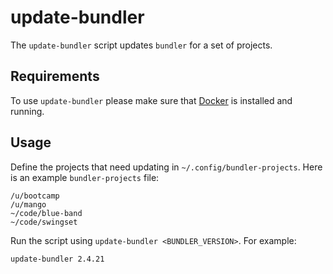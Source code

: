 # update-bundler

The `update-bundler` script updates `bundler` for a set of projects.

## Requirements

To use `update-bundler` please make sure that [Docker](https://www.docker.com/products/docker-desktop/) is installed and running.

## Usage

Define the projects that need updating in `~/.config/bundler-projects`. Here is an example `bundler-projects` file:

```
/u/bootcamp
/u/mango
~/code/blue-band
~/code/swingset
```

Run the script using `update-bundler <BUNDLER_VERSION>`. For example:

```
update-bundler 2.4.21
```
